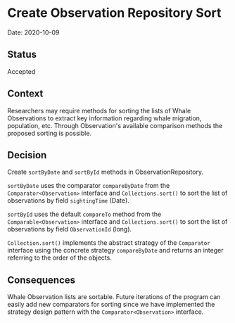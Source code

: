 # Create Observation Repository Sort

Date: 2020-10-09

## Status

Accepted

## Context

Researchers may require methods for sorting the lists of Whale Observations to extract key information regarding
whale migration, population, etc. Through Observation's available comparison methods the proposed sorting is possible.

## Decision

Create `sortByDate` and `sortById` methods in ObservationRepository.

`sortByDate` uses the comparator `compareByDate` from the `Comparator<Observation>` interface and `Collections.sort()`
to sort the list of observations by field `sightingTime` (Date).

`sortById` uses the default `compareTo` method from the `Comparable<Observation>` interface and `Collections.sort()`
to sort the list of observations by field `ObservationId` (long).

`Collection.sort()` implements the abstract strategy of the `Comparator` interface using the concrete strategy
`compareByDate` and returns an integer referring to the order of the objects.

## Consequences

Whale Observation lists are sortable. Future iterations of the program can easily add new comparators for sorting
since we have implemented the strategy design pattern with the `Comparator<Observation>` interface.
